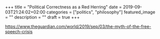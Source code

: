 +++
title =  "Political Correctness as a Red Herring"
date = 2019-09-03T21:24:02+02:00
categories = ["politics", "philosophy"]
featured_image = ""
description = ""
draft = true
+++

<!--more-->

https://www.theguardian.com/world/2019/sep/03/the-myth-of-the-free-speech-crisis